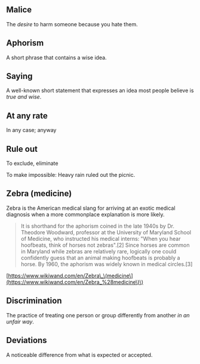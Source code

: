 ## Malice

The _desire_ to harm someone because you hate them.

## Aphorism

A short phrase that contains a wise idea.

## Saying

A well-known short statement that expresses an idea most people believe is _true and wise_.

## At any rate

In any case; anyway

## Rule out

To exclude, eliminate

To make impossible: Heavy rain ruled out the picnic.

## Zebra \(medicine\)

Zebra is the American medical slang for arriving at an exotic medical diagnosis when a more commonplace explanation is more likely.

> It is shorthand for the aphorism coined in the late 1940s by Dr. Theodore Woodward, professor at the University of Maryland School of Medicine, who instructed his medical interns: "When you hear hoofbeats, think of horses not zebras".\[2\] Since horses are common in Maryland while zebras are relatively rare, logically one could confidently guess that an animal making hoofbeats is probably a horse. By 1960, the aphorism was widely known in medical circles.\[3\]

[https://www.wikiwand.com/en/Zebra\_\(medicine\](https://www.wikiwand.com/en/Zebra_%28medicine\)\)

## Discrimination

The practice of treating one person or group differently from another _in an unfair way_.

## Deviations

A noticeable difference from what is expected or accepted.

